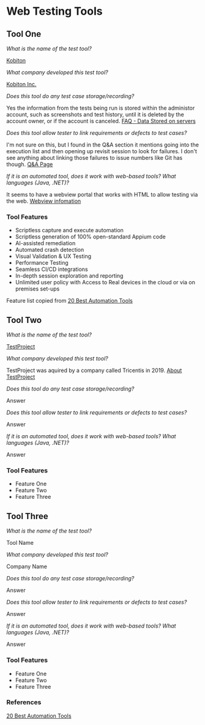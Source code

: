 # Web Testing Tools

## Tool One

_What is the name of the test tool?_ 

[Kobiton](https://kobiton.com)

_What company developed this test tool?_ 

[Kobiton Inc.](https://kobiton.com/about/)

_Does this tool do any test case storage/recording?_ 

Yes the information from the tests being run is stored within the administor account, such as screenshots and test history, until it is deleted by the account owner, or if the account is canceled. [FAQ - Data Stored on servers](https://docs.kobiton.com/faq/general-questions/#do-you-store-my-app-tests-and-other-files-on-your-servers-for-how-long)

_Does this tool allow tester to link requirements or defects to test cases?_ 

I'm not sure on this, but I found in the Q&A section it mentions going into the execution list and then opening up revisit session to look for failures. I don't see anything about linking those failures to issue numbers like Git has though. [Q&A Page](https://docs.kobiton.com/ita/q&a/)

_If it is an automated tool, does it work with web-based tools? What languages (Java, .NET)?_ 

It seems to have a webview portal that works with HTML to allow testing via the web. [Webview infomation](https://docs.kobiton.com/faq/general-questions/#my-app-is-hybrid-and-always-times-out-when-finding-elements-on-kobiton-devices-what-should-i-do)

### Tool Features
* Scriptless capture and execute automation
* Scriptless generation of 100% open-standard Appium code
* AI-assisted remediation
* Automated crash detection
* Visual Validation & UX Testing
* Performance Testing
* Seamless CI/CD integrations
* In-depth session exploration and reporting
* Unlimited user policy with Access to Real devices in the cloud or via on premises set-ups

Feature list copied from [20 Best Automation Tools](https://www.guru99.com/automated-testing-tools.html)

## Tool Two

_What is the name of the test tool?_ 

[TestProject](https://testproject.io)

_What company developed this test tool?_ 

TestProject was aquired by a company called Tricentis in 2019. [About TestProject](https://testproject.io/about/)

_Does this tool do any test case storage/recording?_ 

Answer

_Does this tool allow tester to link requirements or defects to test cases?_ 

Answer

_If it is an automated tool, does it work with web-based tools? What languages (Java, .NET)?_ 

Answer

### Tool Features
* Feature One
* Feature Two
* Feature Three

## Tool Three

_What is the name of the test tool?_ 

Tool Name

_What company developed this test tool?_ 

Company Name

_Does this tool do any test case storage/recording?_ 

Answer

_Does this tool allow tester to link requirements or defects to test cases?_ 

Answer

_If it is an automated tool, does it work with web-based tools? What languages (Java, .NET)?_ 

Answer

### Tool Features
* Feature One
* Feature Two
* Feature Three

### References
[20 Best Automation Tools](https://www.guru99.com/automated-testing-tools.html)
